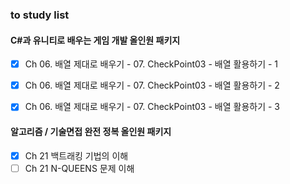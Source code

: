 ### to study list

#### C#과 유니티로 배우는 게임 개발 올인원 패키지
- [x] Ch 06. 배열 제대로 배우기 - 07. CheckPoint03 - 배열 활용하기 - 1
- [x] Ch 06. 배열 제대로 배우기 - 07. CheckPoint03 - 배열 활용하기 - 2
- [x] Ch 06. 배열 제대로 배우기 - 07. CheckPoint03 - 배열 활용하기 - 3


#### 알고리즘 / 기술면접 완전 정복 올인원 패키지 
- [x] Ch 21 백트래킹 기법의 이해
- [ ] Ch 21 N-QUEENS 문제 이해

